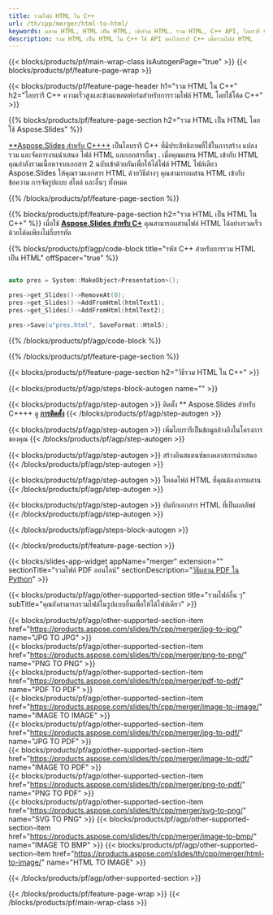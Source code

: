 ```yaml
---
title: รวมไฟล์ HTML ใน C++
url: /th/cpp/merger/html-to-html/
keywords: ผสาน HTML, HTML เป็น HTML, เข้าร่วม HTML, รวม HTML, C++ API, ไลบรารี C++
description: รวม HTML เป็น HTML ใน C++ ใช้ API ของไลบรารี C++ เพื่อรวมไฟล์ HTML
---
```


{{< blocks/products/pf/main-wrap-class isAutogenPage="true" >}}
{{< blocks/products/pf/feature-page-wrap >}}

{{< blocks/products/pf/feature-page-header h1="รวม HTML ใน C++" h2="ไลบรารี C++ ความเร็วสูงและข้ามแพลตฟอร์มสำหรับการรวมไฟล์ HTML โดยใช้โค้ด C++" >}}

{{% blocks/products/pf/feature-page-section h2="รวม HTML เป็น HTML โดยใช้ Aspose.Slides" %}}

[**Aspose.Slides สำหรับ C++++](https://products.aspose.com/slides/th/cpp/) เป็นไลบรารี C++ ที่มีประสิทธิภาพที่ใช้ในการสร้าง แปลง รวม และจัดการงานนำเสนอ ไฟล์ HTML และเอกสารอื่นๆ . เมื่อคุณผสาน HTML เข้ากับ HTML คุณกำลังรวมเนื้อหาจากเอกสาร 2 ฉบับเข้าด้วยกันเพื่อให้ได้ไฟล์ HTML ไฟล์เดียว Aspose.Slides ให้คุณรวมเอกสาร HTML ด้วยวิธีต่างๆ คุณสามารถผสาน HTML เข้ากับข้อความ การจัดรูปแบบ สไตล์ และอื่นๆ ทั้งหมด

{{% /blocks/products/pf/feature-page-section %}}




{{% blocks/products/pf/feature-page-section  h2="รวม HTML เป็น HTML ใน C++" %}}
เมื่อใช้ [**Aspose.Slides สำหรับ C+**](https://products.aspose.com/slides/th/cpp/) คุณสามารถผสานไฟล์ HTML ได้อย่างรวดเร็วด้วยโค้ดเพียงไม่กี่บรรทัด

{{% blocks/products/pf/agp/code-block title="รหัส C++ สำหรับการรวม HTML เป็น HTML" offSpacer="true" %}}
```cpp

auto pres = System::MakeObject<Presentation>();

pres->get_Slides()->RemoveAt(0);
pres->get_Slides()->AddFromHtml(htmlText1);
pres->get_Slides()->AddFromHtml(htmlText2);

pres->Save(u"pres.html", SaveFormat::Html5);
```
{{% /blocks/products/pf/agp/code-block %}}

{{% /blocks/products/pf/feature-page-section %}}




{{< blocks/products/pf/feature-page-section  h2="วิธีรวม HTML ใน C++" >}}


{{< blocks/products/pf/agp/steps-block-autogen name="" >}}


{{< blocks/products/pf/agp/step-autogen >}}
ติดตั้ง ** Aspose.Slides สำหรับ C++++ ดู [**การติดตั้ง**](https://docs.aspose.com/slides/cpp/installation/)
{{< /blocks/products/pf/agp/step-autogen >}}

{{< blocks/products/pf/agp/step-autogen >}}
เพิ่มไลบรารีเป็นข้อมูลอ้างอิงในโครงการของคุณ
{{< /blocks/products/pf/agp/step-autogen >}}

{{< blocks/products/pf/agp/step-autogen >}}
สร้างอินสแตนซ์ของคลาสการนำเสนอ
{{< /blocks/products/pf/agp/step-autogen >}}

{{< blocks/products/pf/agp/step-autogen >}}
โหลดไฟล์ HTML ที่คุณต้องการผสาน
{{< /blocks/products/pf/agp/step-autogen >}}

{{< blocks/products/pf/agp/step-autogen >}}
บันทึกเอกสาร HTML ที่เป็นผลลัพธ์
{{< /blocks/products/pf/agp/step-autogen >}}


{{< /blocks/products/pf/agp/steps-block-autogen >}}


{{< /blocks/products/pf/feature-page-section >}}




{{< blocks/slides-app-widget  appName="merger" extension="" sectionTitle="รวมไฟล์ PDF ออนไลน์" sectionDescription="[วิธีผสาน PDF ใน Python](https://products.aspose.com/slides/th/python-net/merge/pdf/)" >}}

{{< blocks/products/pf/agp/other-supported-section title="รวมไฟล์อื่น ๆ" subTitle="คุณยังสามารถรวมไฟล์ในรูปแบบอื่นเพื่อให้ได้ไฟล์เดียว" >}}

{{< blocks/products/pf/agp/other-supported-section-item href="https://products.aspose.com/slides/th/cpp/merger/jpg-to-jpg/" name="JPG TO JPG" >}}  
{{< blocks/products/pf/agp/other-supported-section-item href="https://products.aspose.com/slides/th/cpp/merger/png-to-png/" name="PNG TO PNG" >}}  
{{< blocks/products/pf/agp/other-supported-section-item href="https://products.aspose.com/slides/th/cpp/merger/pdf-to-pdf/" name="PDF TO PDF" >}}  
{{< blocks/products/pf/agp/other-supported-section-item href="https://products.aspose.com/slides/th/cpp/merger/image-to-image/" name="IMAGE TO IMAGE" >}}  
{{< blocks/products/pf/agp/other-supported-section-item href="https://products.aspose.com/slides/th/cpp/merger/jpg-to-pdf/" name="JPG TO PDF" >}}  
{{< blocks/products/pf/agp/other-supported-section-item href="https://products.aspose.com/slides/th/cpp/merger/image-to-pdf/" name="IMAGE TO PDF" >}}  
{{< blocks/products/pf/agp/other-supported-section-item href="https://products.aspose.com/slides/th/cpp/merger/png-to-pdf/" name="PNG TO PDF" >}}  
{{< blocks/products/pf/agp/other-supported-section-item href="https://products.aspose.com/slides/th/cpp/merger/svg-to-png/" name="SVG TO PNG" >}} 
{{< blocks/products/pf/agp/other-supported-section-item href="https://products.aspose.com/slides/th/cpp/merger/image-to-bmp/" name="IMAGE TO BMP" >}} 
{{< blocks/products/pf/agp/other-supported-section-item href="https://products.aspose.com/slides/th/cpp/merger/html-to-image/" name="HTML TO IMAGE" >}}  
  


{{< /blocks/products/pf/agp/other-supported-section >}}

{{< /blocks/products/pf/feature-page-wrap >}}
{{< /blocks/products/pf/main-wrap-class >}}